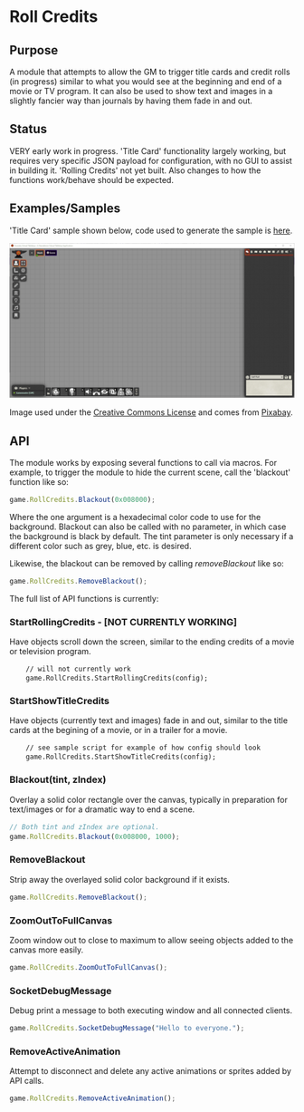 # Roll Credits

## Purpose

A module that attempts to allow the GM to trigger title cards and credit rolls (in progress) similar to what you would see at the beginning and end of a movie or TV program.  It can also be used to show text and images in a slightly fancier way than journals by having them fade in and out.

## Status

VERY early work in progress.  'Title Card' functionality largely working, but requires very specific JSON payload for configuration, with no GUI to assist in building it.  'Rolling Credits' not yet built.  Also changes to how the functions work/behave should be expected.

## Examples/Samples

'Title Card' sample shown below, code used to generate the sample is [here](./scripts/samples/title.js).

![Fade_In_Title_Demo](./documentation/img/fade_in_title_demo.gif)

Image used under the [Creative Commons License](https://creativecommons.org/publicdomain/zero/1.0/deed.en) and comes from [Pixabay](https://pixabay.com/).

## API

The module works by exposing several functions to call via macros.  For example, to trigger the module to hide the current scene, call the 'blackout' function like so:

```js
game.RollCredits.Blackout(0x008000);
```

Where the one argument is a hexadecimal color code to use for the background.  Blackout can also be called with no parameter, in which case the background is black by default.  The tint parameter is only necessary if a different color such as grey, blue, etc. is desired.

Likewise, the blackout can be removed by calling _removeBlackout_ like so:


```js
game.RollCredits.RemoveBlackout();
```

The full list of API functions is currently:


### StartRollingCredits - [NOT CURRENTLY WORKING]

Have objects scroll down the screen, similar to the ending credits of a movie or television program.

```
    // will not currently work
    game.RollCredits.StartRollingCredits(config);
```
### StartShowTitleCredits 

Have objects (currently text and images) fade in and out, similar to the title cards at the begining of a movie, or in a trailer for a movie.

```
    // see sample script for example of how config should look
    game.RollCredits.StartShowTitleCredits(config);
```

### Blackout(tint, zIndex) 

Overlay a solid color rectangle over the canvas, typically in preparation for text/images or for a dramatic way to end a scene.

```js
// Both tint and zIndex are optional.
game.RollCredits.Blackout(0x008000, 1000);
```

### RemoveBlackout 

Strip away the overlayed solid color background if it exists.

```js
game.RollCredits.RemoveBlackout();
```

### ZoomOutToFullCanvas 

Zoom window out to close to maximum to allow seeing objects added to the canvas more easily.

```js
game.RollCredits.ZoomOutToFullCanvas();
```

### SocketDebugMessage 

Debug print a message to both executing window and all connected clients.

```js
game.RollCredits.SocketDebugMessage("Hello to everyone.");
```

### RemoveActiveAnimation

 Attempt to disconnect and delete any active animations or sprites added by API calls.

 ```js
game.RollCredits.RemoveActiveAnimation();
```